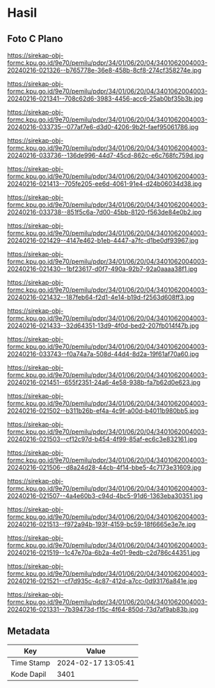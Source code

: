 # Hasil

## Foto C Plano

https://sirekap-obj-formc.kpu.go.id/9e70/pemilu/pdpr/34/01/06/20/04/3401062004003-20240216-021326--b765778e-36e8-458b-8cf8-274cf358274e.jpg

https://sirekap-obj-formc.kpu.go.id/9e70/pemilu/pdpr/34/01/06/20/04/3401062004003-20240216-021341--708c62d6-3983-4456-acc6-25ab0bf35b3b.jpg

https://sirekap-obj-formc.kpu.go.id/9e70/pemilu/pdpr/34/01/06/20/04/3401062004003-20240216-033735--077af7e6-d3d0-4206-9b2f-faef95061786.jpg

https://sirekap-obj-formc.kpu.go.id/9e70/pemilu/pdpr/34/01/06/20/04/3401062004003-20240216-033736--136de996-44d7-45cd-862c-e6c768fc759d.jpg

https://sirekap-obj-formc.kpu.go.id/9e70/pemilu/pdpr/34/01/06/20/04/3401062004003-20240216-021413--705fe205-ee6d-4061-91e4-d24b06034d38.jpg

https://sirekap-obj-formc.kpu.go.id/9e70/pemilu/pdpr/34/01/06/20/04/3401062004003-20240216-033738--851f5c6a-7d00-45bb-8120-f563de84e0b2.jpg

https://sirekap-obj-formc.kpu.go.id/9e70/pemilu/pdpr/34/01/06/20/04/3401062004003-20240216-021429--4147e462-b1eb-4447-a7fc-d1be0df93967.jpg

https://sirekap-obj-formc.kpu.go.id/9e70/pemilu/pdpr/34/01/06/20/04/3401062004003-20240216-021430--1bf23617-d0f7-490a-92b7-92a0aaaa38f1.jpg

https://sirekap-obj-formc.kpu.go.id/9e70/pemilu/pdpr/34/01/06/20/04/3401062004003-20240216-021432--187feb64-f2d1-4e14-b19d-f2563d608ff3.jpg

https://sirekap-obj-formc.kpu.go.id/9e70/pemilu/pdpr/34/01/06/20/04/3401062004003-20240216-021433--32d64351-13d9-4f0d-bed2-207fb014f47b.jpg

https://sirekap-obj-formc.kpu.go.id/9e70/pemilu/pdpr/34/01/06/20/04/3401062004003-20240216-033743--f0a74a7a-508d-44d4-8d2a-19f61af70a60.jpg

https://sirekap-obj-formc.kpu.go.id/9e70/pemilu/pdpr/34/01/06/20/04/3401062004003-20240216-021451--655f2351-24a6-4e58-938b-fa7b62d0e623.jpg

https://sirekap-obj-formc.kpu.go.id/9e70/pemilu/pdpr/34/01/06/20/04/3401062004003-20240216-021502--b311b26b-ef4a-4c9f-a00d-b4011b980bb5.jpg

https://sirekap-obj-formc.kpu.go.id/9e70/pemilu/pdpr/34/01/06/20/04/3401062004003-20240216-021503--cf12c97d-b454-4f99-85af-ec6c3e832161.jpg

https://sirekap-obj-formc.kpu.go.id/9e70/pemilu/pdpr/34/01/06/20/04/3401062004003-20240216-021506--d8a24d28-44cb-4f14-bbe5-4c7173e31609.jpg

https://sirekap-obj-formc.kpu.go.id/9e70/pemilu/pdpr/34/01/06/20/04/3401062004003-20240216-021507--4a4e60b3-c94d-4bc5-91d6-1363eba30351.jpg

https://sirekap-obj-formc.kpu.go.id/9e70/pemilu/pdpr/34/01/06/20/04/3401062004003-20240216-021513--f972a94b-193f-4159-bc59-18f6665e3e7e.jpg

https://sirekap-obj-formc.kpu.go.id/9e70/pemilu/pdpr/34/01/06/20/04/3401062004003-20240216-021519--1c47e70a-6b2a-4e01-9edb-c2d786c44351.jpg

https://sirekap-obj-formc.kpu.go.id/9e70/pemilu/pdpr/34/01/06/20/04/3401062004003-20240216-021521--cf7d935c-4c87-412d-a7cc-0d93176a841e.jpg

https://sirekap-obj-formc.kpu.go.id/9e70/pemilu/pdpr/34/01/06/20/04/3401062004003-20240216-021331--7b39473d-f15c-4f64-850d-73d7af9ab83b.jpg


## Metadata

| Key        | Value               |
| ---------- | ------------------- |
| Time Stamp | 2024-02-17 13:05:41 |
| Kode Dapil | 3401                |



